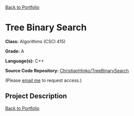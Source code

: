 [Back to Portfolio](./)

# Tree Binary Search

**Class:** Algorithms (CSCI 415)

**Grade:** A

**Language(s):** C++

**Source Code Repository:** [ChristianHinko/TreeBinarySearch](https://github.com/ChristianHinko/TreeBinarySearch)

(Please [email me](mailto:cthinkle9@csustudent.net?subject=GitHub%20Access) to request access.)

## Project Description

[Back to Portfolio](./)
